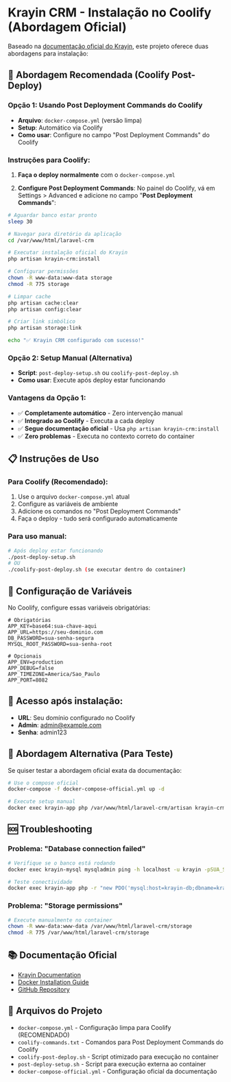 # Krayin CRM - Instalação no Coolify (Abordagem Oficial)

Baseado na [documentação oficial do Krayin](https://devdocs.krayincrm.com/2.0/introduction/docker.html), este projeto oferece duas abordagens para instalação:

## 🚀 Abordagem Recomendada (Coolify Post-Deploy)

### Opção 1: Usando Post Deployment Commands do Coolify
- **Arquivo**: `docker-compose.yml` (versão limpa)
- **Setup**: Automático via Coolify
- **Como usar**: Configure no campo "Post Deployment Commands" do Coolify

### Instruções para Coolify:

1. **Faça o deploy normalmente** com o `docker-compose.yml`

2. **Configure Post Deployment Commands**: 
   No painel do Coolify, vá em Settings > Advanced e adicione no campo "**Post Deployment Commands**":

```bash
# Aguardar banco estar pronto
sleep 30

# Navegar para diretório da aplicação
cd /var/www/html/laravel-crm

# Executar instalação oficial do Krayin
php artisan krayin-crm:install

# Configurar permissões
chown -R www-data:www-data storage
chmod -R 775 storage

# Limpar cache
php artisan cache:clear
php artisan config:clear

# Criar link simbólico
php artisan storage:link

echo "✅ Krayin CRM configurado com sucesso!"
```

### Opção 2: Setup Manual (Alternativa)
- **Script**: `post-deploy-setup.sh` ou `coolify-post-deploy.sh`
- **Como usar**: Execute após deploy estar funcionando

### Vantagens da Opção 1:
- ✅ **Completamente automático** - Zero intervenção manual
- ✅ **Integrado ao Coolify** - Executa a cada deploy
- ✅ **Segue documentação oficial** - Usa `php artisan krayin-crm:install`
- ✅ **Zero problemas** - Executa no contexto correto do container

## 📋 Instruções de Uso

### Para Coolify (Recomendado):
1. Use o arquivo `docker-compose.yml` atual
2. Configure as variáveis de ambiente
3. Adicione os comandos no "Post Deployment Commands"
4. Faça o deploy - tudo será configurado automaticamente

### Para uso manual:
```bash
# Após deploy estar funcionando
./post-deploy-setup.sh
# OU
./coolify-post-deploy.sh (se executar dentro do container)
```

## 🔧 Configuração de Variáveis

No Coolify, configure essas variáveis obrigatórias:

```env
# Obrigatórias
APP_KEY=base64:sua-chave-aqui
APP_URL=https://seu-dominio.com
DB_PASSWORD=sua-senha-segura
MYSQL_ROOT_PASSWORD=sua-senha-root

# Opcionais
APP_ENV=production
APP_DEBUG=false
APP_TIMEZONE=America/Sao_Paulo
APP_PORT=8082
```

## 🎯 Acesso após instalação:
- **URL**: Seu domínio configurado no Coolify
- **Admin**: admin@example.com
- **Senha**: admin123

## 🔄 Abordagem Alternativa (Para Teste)

Se quiser testar a abordagem oficial exata da documentação:

```bash
# Use o compose oficial
docker-compose -f docker-compose-official.yml up -d

# Execute setup manual
docker exec krayin-app php /var/www/html/laravel-crm/artisan krayin-crm:install
```

## 🆘 Troubleshooting

### Problema: "Database connection failed"
```bash
# Verifique se o banco está rodando
docker exec krayin-mysql mysqladmin ping -h localhost -u krayin -pSUA_SENHA

# Teste conectividade
docker exec krayin-app php -r "new PDO('mysql:host=krayin-db;dbname=krayin', 'krayin', 'SUA_SENHA'); echo 'OK';"
```

### Problema: "Storage permissions"
```bash
# Execute manualmente no container
chown -R www-data:www-data /var/www/html/laravel-crm/storage
chmod -R 775 /var/www/html/laravel-crm/storage
```

## 📚 Documentação Oficial

- [Krayin Documentation](https://devdocs.krayincrm.com/)
- [Docker Installation Guide](https://devdocs.krayincrm.com/2.0/introduction/docker.html)
- [GitHub Repository](https://github.com/krayin/laravel-crm)

## 📁 Arquivos do Projeto

- `docker-compose.yml` - Configuração limpa para Coolify (RECOMENDADO)
- `coolify-commands.txt` - Comandos para Post Deployment Commands do Coolify
- `coolify-post-deploy.sh` - Script otimizado para execução no container
- `post-deploy-setup.sh` - Script para execução externa ao container
- `docker-compose-official.yml` - Configuração oficial da documentação
